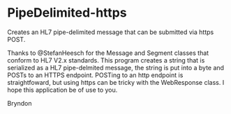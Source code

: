 # PipeDelimited-https
Creates an HL7 pipe-delimited message that can be submitted via https POST.

Thanks to @StefanHeesch for the Message and Segment classes that conform to HL7 V2.x standards.
This program creates a string that is serialized as a HL7 pipe-delmited message, the string is put into a byte and POSTs to an HTTPS endpoint.
POSTing to an http endpoint is straightfoward, but using https can be tricky with the WebResponse class. 
I hope this application be of use to you.

Bryndon
